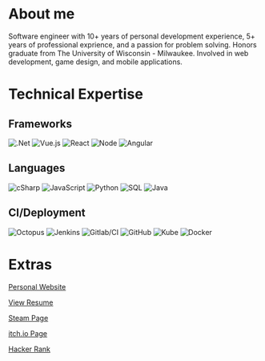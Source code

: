 # About me

Software engineer with 10+ years of personal development experience, 5+ years of professional exprience, and a passion for problem solving. Honors graduate from The University of Wisconsin - Milwaukee. Involved in web development, game design, and mobile applications. 

<h1>Technical Expertise</h1>

<h2>Frameworks</h3>

![.Net](https://i.imgur.com/K0HdMF2.png)
![Vue.js](https://i.imgur.com/XK4Xihe.png)
![React](https://www.vectorlogo.zone/logos/reactjs/reactjs-ar21.svg)
![Node](https://www.vectorlogo.zone/logos/nodejs/nodejs-ar21.svg)
![Angular](https://www.vectorlogo.zone/logos/angular/angular-ar21.svg)

<h2>Languages</h2>

![cSharp](https://i.imgur.com/W3lQarK.png)
![JavaScript](https://www.vectorlogo.zone/logos/javascript/javascript-horizontal.svg)
![Python](https://www.vectorlogo.zone/logos/python/python-horizontal.svg)
![SQL](https://i.imgur.com/7Q9t5lQ.png)
![Java](https://www.vectorlogo.zone/logos/java/java-horizontal.svg)

<h2>CI/Deployment</h2>

![Octopus](https://i.imgur.com/1woytuM.png)
![Jenkins](https://www.vectorlogo.zone/logos/jenkins/jenkins-ar21.svg)
![Gitlab/CI](https://www.vectorlogo.zone/logos/gitlab/gitlab-ar21.svg)
![GitHub](https://www.vectorlogo.zone/logos/github/github-ar21.svg)
![Kube](https://www.vectorlogo.zone/logos/kubernetes/kubernetes-ar21.svg)
![Docker](https://www.vectorlogo.zone/logos/docker/docker-ar21.svg)

<h1>Extras</h1>

[Personal Website](https://www.tommydomenico.com/)

[View Resume](https://drive.google.com/open?id=1U1uYNeWSQF6baRUwtE4dF_eM0qkdP1QY)

[Steam Page](https://store.steampowered.com/search/?developer=Tom%20Domenico)

[itch.io Page](https://tomdomgames.itch.io/)

[Hacker Rank](https://www.hackerrank.com/tomdom)
